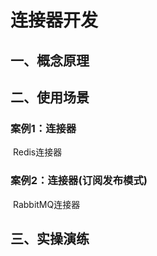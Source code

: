 # 连接器开发

## 一、概念原理


## 二、使用场景
### 案例1：连接器
​	Redis连接器

### 案例2：连接器(订阅发布模式)	
​	RabbitMQ连接器


## 三、实操演练


